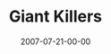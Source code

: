 ---
layout: message
category: message
series: "Fuel"
title: "Giant Killers"
date: 2007-07-21-00-00
message_id: 9
audio: "http://s3.amazonaws.com/crossroads-media/message/audio/Fuel_06_Giant_Killers_07-22-07_Carey.mp3"
audio-duration: "42:35"
explicit: false
---